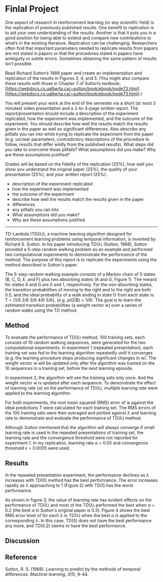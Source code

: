 # Finlal Project

One aspect of research in reinforcement learning (or any scientific field) is the replication of previously published results. One benefit to replication is to aid your own understanding of the results. Another is that it puts you in a good position for being able to extend and compare new contributions to what’s in the existing literature. Replication can be challenging. Researchers often find that important parameters needed to replicate results from papers are not stated in papers or that the procedures stated in papers have ambiguity or subtle errors. Sometimes obtaining the same pattern of results isn’t possible.

Read Richard Sutton’s 1988 paper and create an implementation and replication of the results in Figures 3, 4, and 5. (You might also compare these results with those in Chapter 7 of Sutton’s textbook: [https://webdocs.cs.ualberta.ca/~sutton/book/ebook/node73.html](https://webdocs.cs.ualberta.ca/~sutton/book/ebook/node73.html).)

You will present your work at the end of the semester via a short (at most 3 minutes) video presentation and a 2-to-3-page written report. The report/presentation should include a description of the experiment replicated, how the experiment was implemented, and the outcome of the experiment. You should describe how well the results match the results given in the paper as well as significant differences. Also describe any pitfalls you ran into while trying to replicate the experiment from the paper (e.g. unclear parameters, contradictory descriptions of the procedure to follow, results that differ wildly from the published results). What steps did you take to overcome those pitfalls? What assumptions did you make? Why are these assumptions justified?

Grades will be based on the fidelity of the replication (25%), how well you show you understand the original paper (25%), the quality of your presentation (25%), and your written report (25%).

* description of the experiment replicated
* how the experiment was implemented
* the outcome of the experiment
*  describe how well the results match the results given in the paper
*  differences
*  any pitfalls you ran into 
*  What assumptions did you make? 
*  Why are these assumptions justified


----
TD-Lambda (TD(λ)), a machine learning algorithm designed for reinforcement learning problems using temporal information, is invented by Richard S. Sutton. In his paper introducing TD(λ) (Sutton, 1988), Sutton provided a 5-step random walking problem as an example and performed two computational experiments to demonstrate the performance of the method. The purpose of this report is to replicate the experiments using the method described in Sutton's paper.

The 5-step random walking example consists of a Markov chain of 5 states (B, C, D, E, and F) plus two absorbing states (A and G, Figure 1). The reward for states A and G are 0 and 1, respectively. For the non-absorbing states, the transition probabilities of moving to the right and to the right are both 0.5, and the ideal probability of a walk ending in state G from each state is:	T = {1/6 2/6 3/6 4/6 5/6}, (e.g. p(G|B) = 1/6). The goal is to learn the estimated transition probabilities (a weight vector w) over a series of random walks using the TD method. 

## Method

To evaluate the performance of TD(λ) method, 100 training sets, each consists of 10 random walking sequences, were generated for the two computational experiments. In experiment 1 (repeated presentation), each training set was fed to the learning algorithm repeatedly until it converges (e.g. the learning procedure stops producing significant changes in w). The weight vector w will be updated only after the algorithm was trained on the 10 sequences in a training set, before the next learning episode. 

In experiment 2, the algorithm will see the training sets only once. And the weight vector w is updated after each sequence. To demonstrate the effect of learning rate (α) on the performance of TD(λ), multiple learning rate were applied to the learning algorithm.

For both experiments, the root mean squared (RMS) error of w against the ideal predictions T were calculated for each training set. The RMS errors of the 100 training sets were then averaged and plotted against λ and learning rate to demonstrate and evaluate the performance of TD(λ) method.

Although Sutton mentioned that the algorithm will always converge if small learning rate is used in the repeated presentations of training set, the learning rate and  the convergence threshold were not reported for experiment 1. In my replication, learning rate α = 0.05 and convergence threshold ε = 0.0005 were used.

## Results

In the repeated presentation experiment,  the performance declines as λ increases with TD(0) method has the best performance. The error increases rapidly as λ approaching to 1 (Figure 2) with TD(1) has the worst performance.

As shown in figure 3, the value of learning rate has evident effects on the performance of TD(λ) and most of the TD(λ) performed the best when α = 0.2 (the best α in Sutton's original paper is 0.3). Figure 4 shows the best RMS error level of for each λ in TD(λ) when the best α is applied to the corresponding λ. In this case, TD(0) does not have the best performance any more, and TD(0.2) seems to have the best performance.

## Discussion

## Reference

Sutton, R. S. (1988). Learning to predict by the methods of temporal differences. *Machine learning*, *3*(1), 9-44.
